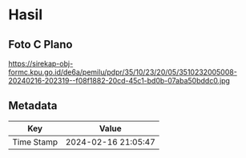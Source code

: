 # Hasil

## Foto C Plano

https://sirekap-obj-formc.kpu.go.id/de6a/pemilu/pdpr/35/10/23/20/05/3510232005008-20240216-202319--f08f1882-20cd-45c1-bd0b-07aba50bddc0.jpg


## Metadata

| Key        | Value               |
| ---------- | ------------------- |
| Time Stamp | 2024-02-16 21:05:47 |



